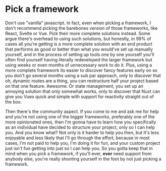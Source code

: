 # Pick a framework

Don't use "vanilla" javascript. In fact, even when picking a framework, I don't recommend picking the barebones version of those frameworks, like React, Svelte or Vue. Pick their more complete solutions instead. Some argue there's overhead to using such solutions, but honestly, in 99% of cases all you're getting is a more complete solution with an end product that performs as good or better than what you would've set up manually yourself, and in the process of setting up tools one by one yourself you'll often find yourself having literally redeveloped the larger framework but using weeks or even months of unnecessary work to do it. Plus, using a more complete framework its easier to discover fancy features early on so you don't go several months using a sub par approach, only to discover that oh, dynamic routes are a thing, you can restructure half your project based on that one feature. Awesome. Or state management, you set up an annoying solution that only somewhat works, only to discover that Nuxt can give you Vuex quick and simple with support for reactivity straight out of the box.

Then there's the community aspect. If you come to me and ask me for help and you're not using one of the bigger frameworks, preferably one of the more opinionated ones, then I'm gonna have to learn how you specifically as an individual have decided to structure your project, only so I can help you. And you know what? Not only is it harder to help you then, but it's less enjoyable and less likely that I'll go through the effort, because in most cases, I'm not paid to help you, I'm doing it for fun, and your custom project just isn't fun getting into just so I can help you. So you gotta keep that in mind when you pick a framework, if you'll ever, **ever** need support from anybody else, you're really shooting yourself in the foot by not just picking a framework.
